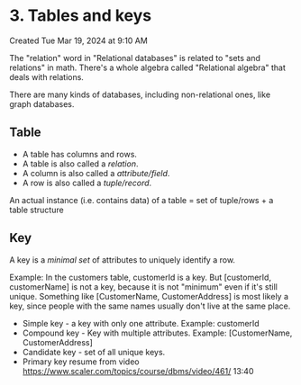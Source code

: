 # 3. Tables and keys
Created Tue Mar 19, 2024 at 9:10 AM

The "relation" word in "Relational databases" is related to "sets and relations" in math. There's a whole algebra called "Relational algebra" that deals with relations.

There are many kinds of databases, including non-relational ones, like graph databases.

## Table
- A table has columns and rows.
- A table is also called a *relation*.
- A column is also called a *attribute/field*.
- A row is also called a *tuple/record*.

An actual instance (i.e. contains data) of a table = set of tuple/rows + a table structure


## Key
A key is a *minimal set* of attributes to uniquely identify a row.

Example: In the customers table, customerId is a key. But \[customerId, customerName] is not a key, because it is not "minimum" even if it's still unique. Something like \[CustomerName, CustomerAddress] is most likely a key, since people with the same names usually don't live at the same place.

- Simple key - a key with only one attribute. Example: customerId
- Compound key - Key with multiple attributes. Example: \[CustomerName, CustomerAddress]
- Candidate key - set of all unique keys.
- Primary key
resume from video https://www.scaler.com/topics/course/dbms/video/461/ 13:40